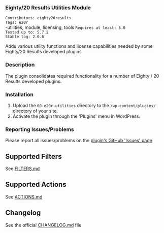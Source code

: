 ### Eighty/20 Results Utilities Module
`Contributors: eighty20results` <br />
`Tags: e20r` <br />-utilities, module, licensing, tools
`Requires at least: 5.0` <br />
`Tested up to: 5.7.2` <br />
`Stable tag: 2.0.6` <br />

Adds various utility functions and license capabilities needed by some Eighty/20 Results developed plugins

### Description
The plugin consolidates required functionality for a number of Eighty / 20 Results developed plugins.

### Installation

1. Upload the `00-e20r-utilities` directory to the `/wp-content/plugins/` directory of your site.
1. Activate the plugin through the 'Plugins' menu in WordPress.

### Reporting Issues/Problems
Please report all issues/problems on the [plugin's GitHub 'Issues' page](https://github.com/eighty20results/Utilities/issues)

## Supported Filters
See [FILTERS.md](./docs/FILTERS.md)

## Supported Actions
See [ACTIONS.md](./docs/ACTIONS.md)

## Changelog
See the official [CHANGELOG.md](CHANGELOG.md) file
